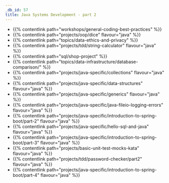 ```yaml
---
_db_id: 57
title: Java Systems Development - part 2
---
```


- {{% contentlink path="workshops/general-coding-best-practices" %}}
- {{% contentlink path="projects/oop/dice" flavour="java" %}}
- {{% contentlink path="topics/data-ethics-and-privacy" %}}
- {{% contentlink path="projects/tdd/string-calculator" flavour="java" %}}
- {{% contentlink path="sql/shop-project" %}}
- {{% contentlink path="topics/data-infrastructure/database-comparison/" %}}
- {{% contentlink path="projects/java-specific/collections" flavour="java" %}}
- {{% contentlink path="projects/java-specific/data-structures" flavour="java" %}}
- {{% contentlink path="projects/java-specific/generics" flavour="java" %}}
- {{% contentlink path="projects/java-specific/java-fileio-logging-errors" flavour="java" %}}
- {{% contentlink path="projects/java-specific/introduction-to-spring-boot/part-2" flavour="java" %}}
- {{% contentlink path="projects/java-specific/hello-sql-and-java" flavour="java" %}}
- {{% contentlink path="projects/java-specific/introduction-to-spring-boot/part-3" flavour="java" %}}
- {{% contentlink path="projects/basic-unit-test-mocks-kata" flavour="java" %}}
- {{% contentlink path="projects/tdd/password-checker/part2" flavour="java" %}}
- {{% contentlink path="projects/java-specific/introduction-to-spring-boot/part-4" flavour="java" %}}